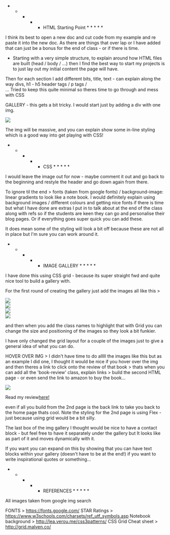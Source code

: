 * * * * * HTML Starting Point * * * * *

I think its best to open a new doc and cut code from my example and re paste it into the new doc. As there are things that over lap or I have added that can just be a bonus for the end of class - or if there is time.

- Starting with a very simple structure, to explain around how HTML files are built (head / body / ...) then I find the best way to start my projects is to just lay out my initial content the page will have.

<div class='blog-page'>
  <div class='blog-header'></div>
  <div class='blog-intro'></div>
  <div class='book-gallery'><div>
</div>

Then for each section I add different bits, title, text - can explain along the way divs, h1 - h5 header tags / p tags / <br/>...
Tried to keep this quite minimal so theres time to go through and mess with CSS

GALLERY - this gets a bit tricky. I would start just by adding a div with one img.

<div><img src='bookcovers/book3.jpg'/></div>

The img will be massive, and you can explain show some in-line styling which is a good way into get playing with CSS!

* * * * * CSS * * * * *

I would leave the image out for now - maybe comment it out and go back to the beginning and restyle the header and go down again from there.

To ignore til the end > fonts (taken from google fonts) / background-image: linear gradients to look like a note book. I would definitely explain using background images / different colours and getting nice fonts if there is time but what I have done are extras I put in to talk about at the end of the class along with refs so if the students are keen they can go and personalise their blog pages. Or if everything goes super quick you can add these.

It does mean some of the styling will look a bit off because these are not all in place but I'm sure you can work around it.


* * * * * IMAGE GALLERY * * * * *

I have done this using CSS grid - because its super straight fwd and quite nice tool to build a gallery with.

For the first round of creating the gallery just add the images all like this >

<div><img src='bookcovers/book1.jpg'/></div>
<div><img src='bookcovers/book2.jpg'/></div>
<div><img src='bookcovers/book3.jpg'/></div>
<div><img src='bookcovers/book4.jpg'/></div>


and then when you add the class names to highlight that with Grid you can change the size and positioning of the images so they look a bit funkier.

I have only changed the grid layout for a couple of the images just to give a general idea of what you can do.

HOVER OVER IMG > I didn't have time to do alllll the images like this but as an example I did one, I thought it would be nice if you hover over the img and then theres a link to click onto the review of that book >  thats when you can add all the 'book-review' class, explain links > build the second HTML page - or even send the link to amazon to buy the book...

<div class='one'>
  <img src='bookcovers/book1.jpg'/>
  <div class='review-link'>
    <p>Read my review<a href="book-review.html">here!</a></p>
  </div>
</div>

even if all you build from the 2nd page is the back link to take you back to the home page thats cool. Note the styling for the 2nd page is using Flex -  just because using grid would be a bit silly.


The last box of the img gallery I thought would be nice to have a contact block - but feel free to have it separately under the gallery but It looks like as part of it and moves dynamically with it.

If you want you can expand on this by showing that you can have text blocks within your gallery (doesn't have to be at the end!) if you want to write inspirational quotes or something...

* * * * * REFERENCES * * * * *

All images taken from google img search

FONTS > https://fonts.google.com/
STAR Ratings > https://www.w3schools.com/charsets/ref_utf_symbols.asp
Notebook background > http://lea.verou.me/css3patterns/
CSS Grid Cheat sheet > http://grid.malven.co/
